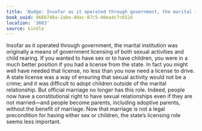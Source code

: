 ```yaml
---
title: 'Nudge: Insofar as it operated through government, the marital insti…'
book_uuid: 968b748a-2abe-40ac-87c5-40ea4c7c6524
location: '3603'
source: kindle
---
```


Insofar as it operated through government, the marital institution was originally a means of government licensing of both sexual activities and child rearing. If you wanted to have sex or to have children, you were in a much better position if you had a license from the state. In fact you might well have needed that license, no less than you now need a license to drive. A state license was a way of ensuring that sexual activity would not be a crime; and it was difficult to adopt children outside of the marital relationship. But official marriage no longer has this role. Indeed, people now have a constitutional right to have sexual relationships even if they are not married—and people become parents, including adoptive parents, without the benefit of marriage. Now that marriage is not a legal precondition for having either sex or children, the state’s licensing role seems less important.
